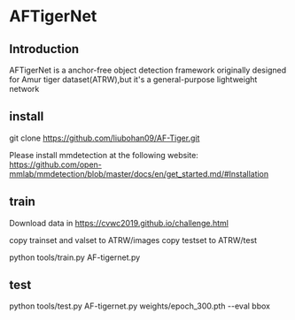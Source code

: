 # AFTigerNet
## Introduction

AFTigerNet is a anchor-free object detection framework originally designed for Amur tiger dataset(ATRW),but it's a general-purpose lightweight network

## install

git clone https://github.com/liubohan09/AF-Tiger.git

Please install mmdetection at the following website: https://github.com/open-mmlab/mmdetection/blob/master/docs/en/get_started.md/#Installation

## train

Download data in https://cvwc2019.github.io/challenge.html

copy trainset and valset to ATRW/images
copy testset to ATRW/test

python tools/train.py AF-tigernet.py

## test

python tools/test.py AF-tigernet.py weights/epoch_300.pth  --eval bbox
